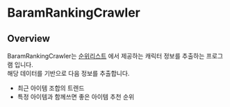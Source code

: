 BaramRankingCrawler
=======

## Overview
BaramRankingCrawler는 [순위리스트](https://baram.nexon.com/Rank/List) 에서 제공하는 캐릭터 정보를 추출하는 프로그램 입니다.<br>
해당 데이터를 기반으로 다음 정보를 추출합니다.
- 최근 아이템 조합의 트렌드
- 특정 아이템과 함께쓰면 좋은 아이템 추천 순위

## 
